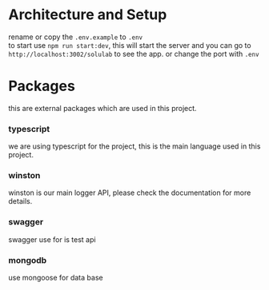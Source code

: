 # Architecture and Setup

rename or copy the `.env.example` to `.env`<br/>
to start use `npm run start:dev`, this will start the server and you can go to `http://localhost:3002/solulab` to see the app. or change the port with `.env`

# Packages

this are external packages which are used in this project.

### typescript

we are using typescript for the project, this is the main language used in this project.

### winston

winston is our main logger API, please check the documentation for more details.

### swagger

swagger use for is test api

### mongodb

use mongoose for data base
